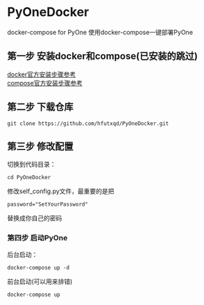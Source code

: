 # PyOneDocker
docker-compose for PyOne
使用docker-compose一键部署PyOne

## 第一步 安装docker和compose(已安装的跳过)

[docker官方安装步骤参考](https://docs.docker.com/install/)     
[compose官方安装步骤参考](https://docs.docker.com/compose/install/)     

## 第二步 下载仓库

```
git clone https://github.com/hfutxqd/PyOneDocker.git
```
## 第三步 修改配置
切换到代码目录：
```
cd PyOneDocker
```
修改self_config.py文件，最重要的是把
```
password="SetYourPassword"
```
替换成你自己的密码

### 第四步 启动PyOne
后台启动：
```
docker-compose up -d
```
前台启动(可以用来排错)
```
docker-compose up
```

